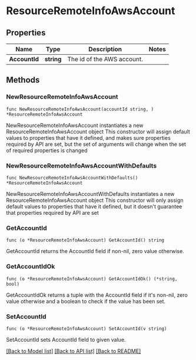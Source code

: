 # ResourceRemoteInfoAwsAccount

## Properties

Name | Type | Description | Notes
------------ | ------------- | ------------- | -------------
**AccountId** | **string** | The id of the AWS account. | 

## Methods

### NewResourceRemoteInfoAwsAccount

`func NewResourceRemoteInfoAwsAccount(accountId string, ) *ResourceRemoteInfoAwsAccount`

NewResourceRemoteInfoAwsAccount instantiates a new ResourceRemoteInfoAwsAccount object
This constructor will assign default values to properties that have it defined,
and makes sure properties required by API are set, but the set of arguments
will change when the set of required properties is changed

### NewResourceRemoteInfoAwsAccountWithDefaults

`func NewResourceRemoteInfoAwsAccountWithDefaults() *ResourceRemoteInfoAwsAccount`

NewResourceRemoteInfoAwsAccountWithDefaults instantiates a new ResourceRemoteInfoAwsAccount object
This constructor will only assign default values to properties that have it defined,
but it doesn't guarantee that properties required by API are set

### GetAccountId

`func (o *ResourceRemoteInfoAwsAccount) GetAccountId() string`

GetAccountId returns the AccountId field if non-nil, zero value otherwise.

### GetAccountIdOk

`func (o *ResourceRemoteInfoAwsAccount) GetAccountIdOk() (*string, bool)`

GetAccountIdOk returns a tuple with the AccountId field if it's non-nil, zero value otherwise
and a boolean to check if the value has been set.

### SetAccountId

`func (o *ResourceRemoteInfoAwsAccount) SetAccountId(v string)`

SetAccountId sets AccountId field to given value.



[[Back to Model list]](../README.md#documentation-for-models) [[Back to API list]](../README.md#documentation-for-api-endpoints) [[Back to README]](../README.md)


